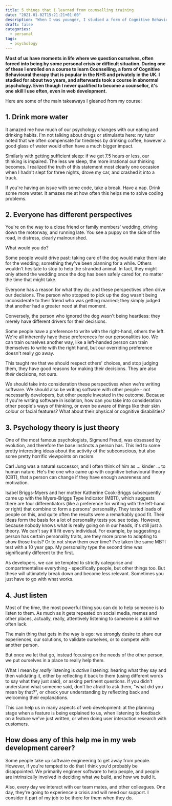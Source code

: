 ```yaml
---
title: 5 things that I learned from counselling training
date: "2021-01-02T15:21:21+01:00"
description: "When I was younger, I studied a form of Cognitive Behavioural therapy called Counselling. I studied for over 2 years but never took it up as a career. Even so, there are some valuable lessons that continue to help me in my web development career. Here are four of them."
draft: false
categories:
  - personal
tags:
  - psychology
---
```


**Most of us have moments in life where we question ourselves, often forced into being by some personal crisis or difficult situation. During one of these I enrolled on a course to learn Counselling, a form of Cognitive Behavioural therapy that is popular in the NHS and privately in the UK. I studied for about two years, and afterwards took a course in abnormal psychology. Even though I never qualified to become a counsellor, it's one skill I use often, even in web development.**

Here are some of the main takeaways I gleaned from my course:

## 1. Drink more water

It amazed me how much of our psychology changes with our eating and drinking habits. I'm not talking about drugs or stimulants here: my tutor noted that we often compensate for tiredness by drinking coffee, however a good glass of water would often have a much bigger impact.

Similarly with getting sufficient sleep: if we get 7.5 hours or less, our thinking is impaired. The less we sleep, the more irrational our thinking becomes. I realized the truth of this statement most clearly one occasion when I hadn't slept for three nights, drove my car, and crashed it into a truck.

If you're having an issue with some code, take a break. Have a nap. Drink some more water. It amazes me at how often this helps me to solve coding problems.

## 2. Everyone has different perspectives

You're on the way to a close friend or family members' wedding, driving down the motorway, and running late. You see a puppy on the side of the road, in distress, clearly malnourished.

What would you do?

Some people would drive past: taking care of the dog would make them late for the wedding; something they've been planning for a while. Others wouldn't hesitate to stop to help the stranded animal. In fact, they might only attend the wedding once the dog has been safely cared for, no matter the time that might take.

Everyone has a reason for what they do; and these perspectives often drive our decisions. The person who stopped to pick up the dog wasn't being inconsiderate to their friend who was getting married; they simply judged that another had a greater need at that moment.

Conversely, the person who ignored the dog wasn't being heartless: they merely have different drivers for their decisions.

Some people have a preference to write with the right-hand, others the left. We're all inherently have these preferences for our personalities too. We can train ourselves another way, like a left-handed person can train themselves to write with the right hand, but our overriding preference doesn't really go away.

This taught me that we should respect others' choices, and stop judging them, they have good reasons for making their decisions. They are also _their_ decisions, not ours.

We should take into consideration these perspectives when we're writing software. We should also be writing software with other people - not necessarily developers, but other people invested in the outcome. Because if you're writing software in isolation, how can you take into consideration other people's ways of thinking, or even be aware of things like their skin colour or facial features? What about their physical or cognitive disabilities?

## 3. Psychology theory is just theory

One of the most famous psychologists, Sigmund Freud, was obsessed by evolution, and therefore the base instincts a person has. This led to some pretty interesting ideas about the activity of the subconscious, but also some pretty horrific viewpoints on racism.

Carl Jung was a natural successor, and I often think of him as ... kinder ... to human nature. He's the one who came up with cognitive behavioural theory (CBT), that a person can change if they have enough awareness and motivation.

Isabel Briggs-Myers and her mother Katherine Cook-Briggs subsequently came up with the Myers-Briggs Type Indicator (MBTI), which suggests there are four differentiators (like a preference for writing with the left-hand or right) that combine to form a persons' personality. They tested loads of people on this, and quite often the results were a remarkably good fit. Their ideas form the basis for a lot of personality tests you see today. However, because nobody knows what is really going on in our heads, it's still just a theory. We can't say it'll fit every individual. For example, by suggesting a person has certain personality traits, are they more prone to adapting to show those traits? Or to not show them over time? I've taken the same MBTI test with a 10 year gap. My personality type the second time was significantly different to the first.

As developers, we can be tempted to strictly categorise and compartmentalise everything - specifically people, but other things too. But these will ultimately break down and become less relevant. Sometimes you just have to go with what works.

## 4. Just listen

Most of the time, the most powerful thing you can do to help someone is to listen to them. As much as it gets repeated on social media, memes and other places, actually, really, attentively listening to someone is a skill we often lack.

The main thing that gets in the way is ego: we strongly desire to share our experiences, our solutions, to validate ourselves, or to compete with another person.

But once we let that go, instead focusing on the needs of the other person, we put ourselves in a place to really help them.

What I mean by _really_ listening is _active_ listening: hearing what they say and then validating it, either by reflecting it back to them (using different words to say what they just said), or asking pertinent questions. If you didn't understand what someone said, don't be afraid to ask them, "what did you mean by that?", or check your understanding by reflecting back and welcoming their explanations.

This can help us in many aspects of web development: at the planning stage when a feature is being explained to us, when listening to feedback on a feature we've just written, or when doing user interaction research with customers.

## How does any of this help me in my web development career?

Some people take up software engineering to get away from people. However, if you're tempted to do that I think you'd probably be disappointed. We primarily engineer software to help people, and people are intrinsically involved in deciding what we build, and how we build it.

Also, every day we interact with our team mates, and other colleagues. One day, they're going to experience a crisis and will need our support. I consider it part of my job to be there for them when they do.
